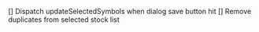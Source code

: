 

[] Dispatch updateSelectedSymbols when dialog save button hit
[] Remove duplicates from selected stock list
